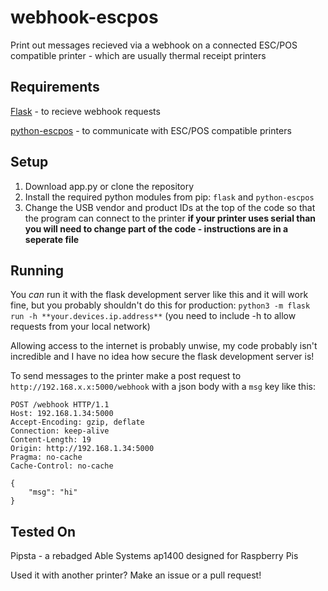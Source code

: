 # webhook-escpos
Print out messages recieved via a webhook on a connected ESC/POS compatible printer - which are usually thermal receipt printers

## Requirements
[Flask](https://flask.palletsprojects.com/en) - to recieve webhook requests

[python-escpos](https://python-escpos.readthedocs.io/en/latest/) - to communicate with ESC/POS compatible printers

## Setup
1. Download app.py or clone the repository
2. Install the required python modules from pip: `flask` and `python-escpos`
3. Change the USB vendor and product IDs at the top of the code so that the program can connect to the printer **if your printer uses serial than you will need to change part of the code - instructions are in a seperate file**

## Running
You _can_ run it with the flask development server like this and it will work fine, but you probably shouldn't do this for production:
`python3 -m flask run -h **your.devices.ip.address**` (you need to include -h to allow requests from your local network)

Allowing access to the internet is probably unwise, my code probably isn't incredible and I have no idea how secure the flask development server is!

To send messages to the printer make a post request to `http://192.168.x.x:5000/webhook` with a json body with a `msg` key like this:
```
POST /webhook HTTP/1.1
Host: 192.168.1.34:5000
Accept-Encoding: gzip, deflate
Connection: keep-alive
Content-Length: 19
Origin: http://192.168.1.34:5000
Pragma: no-cache
Cache-Control: no-cache

{
    "msg": "hi"
}
```
## Tested On
Pipsta - a rebadged Able Systems ap1400 designed for Raspberry Pis

Used it with another printer? Make an issue or a pull request!
